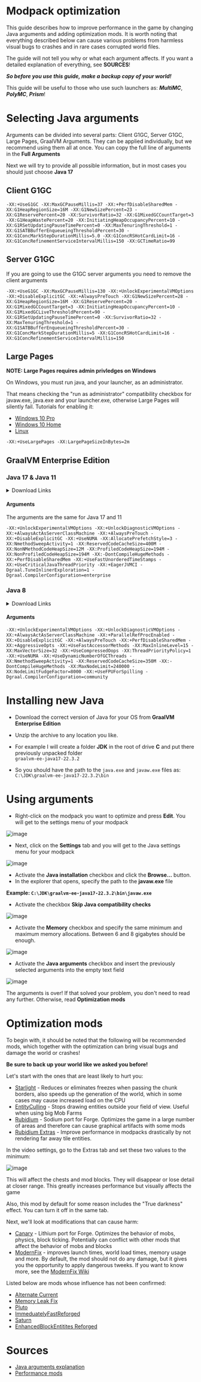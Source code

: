 # Modpack optimization
This guide describes how to improve performance in the game by changing Java arguments and adding optimization mods.
It is worth noting that everything described below can cause various problems from harmless visual bugs to crashes and in rare cases corrupted world files. 

The guide will not tell you why or what each argument affects. If you want a detailed explanation of everything, see **SOURCES**!

_**So before you use this guide, make a backup copy of your world!**_

This guide will be useful to those who use such launchers as: _**MultiMC**_, _**PolyMC**_, _**Prism**_!
# Selecting Java arguments
Arguments can be divided into several parts: Client G1GC, Server G1GC, Large Pages, GraalVM Arguments. They can be applied individually, but we recommend using them all at once.
You can copy the full line of arguments in the **Full Arguments**

Next we will try to provide all possible information, but in most cases you should just choose **Java 17**
## Client G1GC
```
-XX:+UseG1GC -XX:MaxGCPauseMillis=37 -XX:+PerfDisableSharedMem -XX:G1HeapRegionSize=16M -XX:G1NewSizePercent=23 -XX:G1ReservePercent=20 -XX:SurvivorRatio=32 -XX:G1MixedGCCountTarget=3 -XX:G1HeapWastePercent=20 -XX:InitiatingHeapOccupancyPercent=10 -XX:G1RSetUpdatingPauseTimePercent=0 -XX:MaxTenuringThreshold=1 -XX:G1SATBBufferEnqueueingThresholdPercent=30 -XX:G1ConcMarkStepDurationMillis=5.0 -XX:G1ConcRSHotCardLimit=16 -XX:G1ConcRefinementServiceIntervalMillis=150 -XX:GCTimeRatio=99
```

## Server G1GC
If you are going to use the G1GC server arguments you need to remove the client arguments
```
-XX:+UseG1GC -XX:MaxGCPauseMillis=130 -XX:+UnlockExperimentalVMOptions -XX:+DisableExplicitGC -XX:+AlwaysPreTouch -XX:G1NewSizePercent=28 -XX:G1HeapRegionSize=16M -XX:G1ReservePercent=20 -XX:G1MixedGCCountTarget=3 -XX:InitiatingHeapOccupancyPercent=10 -XX:G1MixedGCLiveThresholdPercent=90 -XX:G1RSetUpdatingPauseTimePercent=0 -XX:SurvivorRatio=32 -XX:MaxTenuringThreshold=1 -XX:G1SATBBufferEnqueueingThresholdPercent=30 -XX:G1ConcMarkStepDurationMillis=5 -XX:G1ConcRSHotCardLimit=16 -XX:G1ConcRefinementServiceIntervalMillis=150
```

## Large Pages
**NOTE: Large Pages requires admin privledges on Windows**

On Windows, you must run java, and your launcher, as an administrator. 

That means checking the "run as administrator" compatibility checkbox for javaw.exe, java.exe and your launcher.exe, otherwise Large Pages will silently fail.
Tutorials for enabling it:
* [Windows 10 Pro](https://www.chaoticafractals.com/manual/getting-started/enabling-large-page-support-windows)
* [Windows 10 Home](https://awesomeprojectsxyz.blogspot.com/2017/11/windows-10-home-how-to-enable-lock.html?m=1)
* [Linux](https://kstefanj.github.io/2021/05/19/large-pages-and-java.html)
```
-XX:+UseLargePages -XX:LargePageSizeInBytes=2m
```

## GraalVM Enterprise Edition
### Java 17 & Java 11
<details>
  <summary>Download Links</summary>
Java 17 Links
  
- [Windows AMD64 (64-bit)](https://oca.opensource.oracle.com/gds/GRAALVM_EE_JAVA17_22_3_1/graalvm-ee-java17-windows-amd64-22.3.1.zip)
- [Linux AMD64 (64-bit)](https://oca.opensource.oracle.com/gds/GRAALVM_EE_JAVA17_22_3_1/graalvm-ee-java17-linux-amd64-22.3.1.tar.gz)
- [Linux AARCH64 (ARM 64-bit)](https://oca.opensource.oracle.com/gds/GRAALVM_EE_JAVA17_22_3_1/graalvm-ee-java17-linux-aarch64-22.3.1.tar.gz)
- [Mac AMD64 (64-bit)](https://oca.opensource.oracle.com/gds/GRAALVM_EE_JAVA17_22_3_1/graalvm-ee-java17-darwin-amd64-22.3.1.tar.gz)

Java 11 Links

* [Windows AMD64 (64-bit)](https://oca.opensource.oracle.com/gds/GRAALVM_EE_JAVA11_22_3_1/graalvm-ee-java11-windows-amd64-22.3.1.zip)
* [Linux AMD64 (64-bit)](https://oca.opensource.oracle.com/gds/GRAALVM_EE_JAVA11_22_3_1/graalvm-ee-java11-linux-amd64-22.3.1.tar.gz)
* [Linux AARCH64 (ARM 64-bit)](https://oca.opensource.oracle.com/gds/GRAALVM_EE_JAVA11_22_3_1/graalvm-ee-java11-linux-aarch64-22.3.1.tar.gz)
* [Mac AMD64 (64-bit)](https://oca.opensource.oracle.com/gds/GRAALVM_EE_JAVA11_22_3_1/graalvm-ee-java11-darwin-amd64-22.3.1.tar.gz)
</details>

#### Arguments
The arguments are the same for Java 17 and 11
```
-XX:+UnlockExperimentalVMOptions -XX:+UnlockDiagnosticVMOptions -XX:+AlwaysActAsServerClassMachine -XX:+AlwaysPreTouch -XX:+DisableExplicitGC -XX:+UseNUMA -XX:AllocatePrefetchStyle=3 -XX:NmethodSweepActivity=1 -XX:ReservedCodeCacheSize=400M -XX:NonNMethodCodeHeapSize=12M -XX:ProfiledCodeHeapSize=194M -XX:NonProfiledCodeHeapSize=194M -XX:-DontCompileHugeMethods -XX:+PerfDisableSharedMem -XX:+UseFastUnorderedTimeStamps -XX:+UseCriticalJavaThreadPriority -XX:+EagerJVMCI -Dgraal.TuneInlinerExploration=1 -Dgraal.CompilerConfiguration=enterprise
```
### Java 8
<details>
  <summary>Download Links</summary>
  
* [Windows AMD64 (64-bit)](https://oca.opensource.oracle.com/gds/GRAALVM_EE_JAVA8_21_3_5/graalvm-ee-java8-windows-amd64-21.3.5.zip)
* [Linux AMD64 (64-bit)](https://oca.opensource.oracle.com/gds/GRAALVM_EE_JAVA8_21_3_5/graalvm-ee-java8-linux-amd64-21.3.5.tar.gz)
* [Mac AMD64 (64-bit)](https://oca.opensource.oracle.com/gds/GRAALVM_EE_JAVA8_21_3_5/graalvm-ee-java8-darwin-amd64-21.3.5.tar.gz)

</details>

#### Arguments
```
-XX:+UnlockExperimentalVMOptions -XX:+UnlockDiagnosticVMOptions -XX:+AlwaysActAsServerClassMachine -XX:+ParallelRefProcEnabled -XX:+DisableExplicitGC -XX:+AlwaysPreTouch -XX:+PerfDisableSharedMem -XX:+AggressiveOpts -XX:+UseFastAccessorMethods -XX:MaxInlineLevel=15 -XX:MaxVectorSize=32 -XX:+UseCompressedOops -XX:ThreadPriorityPolicy=1 -XX:+UseNUMA -XX:+UseDynamicNumberOfGCThreads -XX:NmethodSweepActivity=1 -XX:ReservedCodeCacheSize=350M -XX:-DontCompileHugeMethods -XX:MaxNodeLimit=240000 -XX:NodeLimitFudgeFactor=8000 -XX:+UseFPUForSpilling -Dgraal.CompilerConfiguration=community
```
# Installing new Java
* Download the correct version of Java for your OS from **GraalVM Enterprise Edition**

* Unzip the archive to any location you like.

* For example I will create a folder **JDK** in the root of drive **C** and put there previously unpacked folder<br> `graalvm-ee-java17-22.3.2`

* So you should have the path to the `java.exe` and `javaw.exe` files as: <br>`C:\JDK\graalvm-ee-java17-22.3.2\bin`

# Using arguments

* Right-click on the modpack you want to optimize and press **Edit**. You will get to the settings menu of your modpack

![image](https://github.com/mllightitup/useful_things/assets/43480503/41894862-692c-4d4b-8155-3d6ca3930609)

* Next, click on the **Settings** tab and you will get to the Java settings menu for your modpack

![image](https://github.com/mllightitup/useful_things/assets/43480503/8b4a9b30-563e-4b12-b3ad-a2db31a1fea9)

* Activate the **Java installation** checkbox and click the **Browse...** button.
* In the explorer that opens, specify the path to the **javaw.exe** file

**Example: `C:\JDK\graalvm-ee-java17-22.3.2\bin\javaw.exe`**

* Activate the checkbox **Skip Java compatibility checks**

![image](https://github.com/mllightitup/useful_things/assets/43480503/05c3668a-eb0b-40ff-9a22-2e2de9037040)

* Activate the **Memory** checkbox and specify the same minimum and maximum memory allocations. Between 6 and 8 gigabytes should be enough.

![image](https://github.com/mllightitup/useful_things/assets/43480503/c5f73851-0787-4c42-90fa-7ad6aa561055)

* Activate the **Java arguments** checkbox and insert the previously selected arguments into the empty text field

![image](https://github.com/mllightitup/useful_things/assets/43480503/60bb066f-5df8-4878-b8cf-2bc58ec5fada)

The arguments is over! If that solved your problem, you don't need to read any further. Otherwise, read **Optimization mods**

# Optimization mods
To begin with, it should be noted that the following will be recommended mods, which together with the optimization can bring visual bugs and damage the world or crashes!

**Be sure to back up your world like we asked you before!**

Let's start with the ones that are least likely to hurt you:

* [Starlight](https://modrinth.com/mod/starlight-forge) - Reduces or eliminates freezes when passing the chunk borders, also speeds up the generation of the world, which in some cases may cause increased load on the CPU
* [EntityCulling](https://modrinth.com/mod/entityculling/versions?l=forge) - Stops drawing entities outside your field of view. Useful when using big Mob Farms
* [Rubidium](https://modrinth.com/mod/rubidium) - Sodium port for Forge. Optimizes the game in a large number of areas and therefore can cause graphical artifacts with some mods
* [Rubidium Extras](https://www.curseforge.com/minecraft/mc-mods/magnesium-extras) - Improve performance in modpacks drastically by not rendering far away tile entities.

In the video settings, go to the Extras tab and set these two values to the minimum:

![image](https://github.com/mllightitup/useful_things/assets/43480503/be0bd84d-ebac-4063-858c-94504afecc09)

This will affect the chests and mod blocks. They will disappear or lose detail at closer range. This greatly increases performance but visually affects the game

Also, this mod by default for some reason includes the "True darkness" effect. You can turn it off in the same tab.

Next, we'll look at modifications that can cause harm:
* [Canary](https://www.curseforge.com/minecraft/mc-mods/magnesium-extras) - Lithium port for Forge. Optimizes the behavior of mobs, physics, block ticking. Potentially can conflict with other mods that affect the behavior of mobs and blocks
* [ModernFix](https://modrinth.com/mod/modernfix/versions?l=forge) - improves launch times, world load times, memory usage and more. By default, the mod should not do any damage, but it gives you the opportunity to apply dangerous tweeks. If you want to know more, see the [ModernFix Wiki](https://github.com/embeddedt/ModernFix/wiki/Summary-of-Patches)

Listed below are mods whose influence has not been confirmed:
* [Alternate Current](https://modrinth.com/mod/alternate-current/versions?l=forge)
* [Memory Leak Fix](https://modrinth.com/mod/memoryleakfix/versions?l=forge)
* [Pluto](https://modrinth.com/mod/pluto)
* [ImmeduatelyFastReforged](https://modrinth.com/mod/immediatelyfast-reforged)
* [Saturn](https://modrinth.com/mod/saturn)
* [EnhancedBlockEntitites Reforged](https://www.curseforge.com/minecraft/mc-mods/enhanced-block-entities-reforged-unofficial)

# Sources
* [Java arguments explanation](https://github.com/brucethemoose/Minecraft-Performance-Flags-Benchmarks)
* [Performance mods](https://github.com/TheUsefulLists/UsefulMods)
